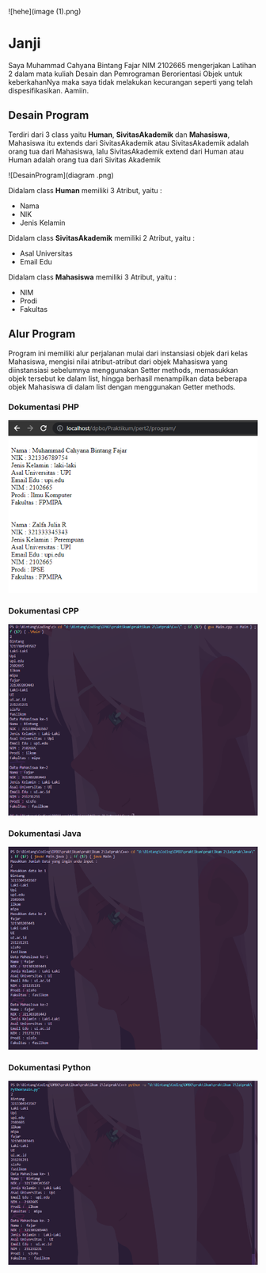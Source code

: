  ![hehe](image (1).png)

# Janji
Saya Muhammad Cahyana Bintang Fajar NIM 2102665 mengerjakan Latihan 2 dalam mata kuliah Desain dan Pemrograman Berorientasi Objek untuk keberkahanNya maka saya tidak melakukan kecurangan seperti yang telah dispesifikasikan. Aamiin.

## Desain Program 
Terdiri dari 3 class yaitu **Human**, **SivitasAkademik** dan  **Mahasiswa**, Mahasiswa itu extends dari SivitasAkademik atau SivitasAkademik adalah orang tua dari Mahasiswa, lalu SivitasAkademik extend dari Human atau Human adalah orang tua dari Sivitas Akademik

![DesainProgram](diagram .png)

Didalam class **Human** memiliki 3 Atribut, yaitu : 
* Nama
* NIK
* Jenis Kelamin 

Didalam class **SivitasAkademik** memiliki 2 Atribut, yaitu : 
* Asal Universitas
* Email Edu

Didalam class **Mahasiswa** memiliki 3 Atribut, yaitu : 
* NIM
* Prodi
* Fakultas 

## Alur Program

Program ini memiliki alur perjalanan mulai dari instansiasi objek dari kelas Mahasiswa, mengisi nilai atribut-atribut dari objek Mahasiswa yang diinstansiasi sebelumnya menggunakan Setter methods, memasukkan objek tersebut ke dalam list, hingga berhasil menampilkan data beberapa objek Mahasiswa di dalam list dengan menggunakan Getter methods.
### Dokumentasi PHP
![PHP program](PHP/ss.png)


### Dokumentasi CPP
![CPP program](C++/ss.png)

### Dokumentasi Java
![Java program](Java/ss.png)

### Dokumentasi Python
![Python program](Python/ss.png)

